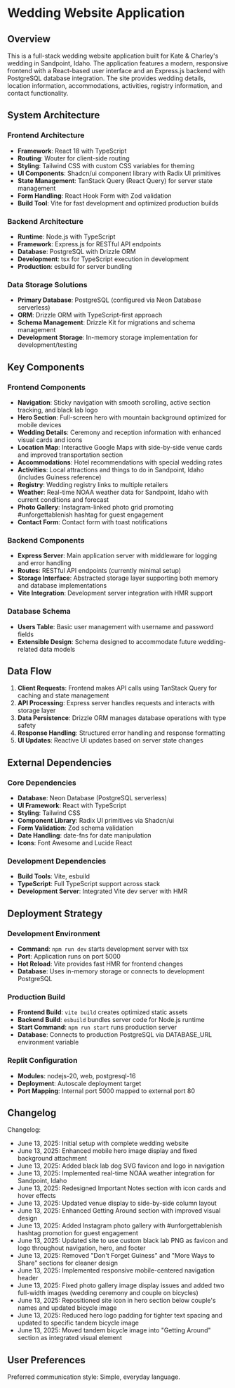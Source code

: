 # Wedding Website Application

## Overview

This is a full-stack wedding website application built for Kate & Charley's wedding in Sandpoint, Idaho. The application features a modern, responsive frontend with a React-based user interface and an Express.js backend with PostgreSQL database integration. The site provides wedding details, location information, accommodations, activities, registry information, and contact functionality.

## System Architecture

### Frontend Architecture
- **Framework**: React 18 with TypeScript
- **Routing**: Wouter for client-side routing
- **Styling**: Tailwind CSS with custom CSS variables for theming
- **UI Components**: Shadcn/ui component library with Radix UI primitives
- **State Management**: TanStack Query (React Query) for server state management
- **Form Handling**: React Hook Form with Zod validation
- **Build Tool**: Vite for fast development and optimized production builds

### Backend Architecture
- **Runtime**: Node.js with TypeScript
- **Framework**: Express.js for RESTful API endpoints
- **Database**: PostgreSQL with Drizzle ORM
- **Development**: tsx for TypeScript execution in development
- **Production**: esbuild for server bundling

### Data Storage Solutions
- **Primary Database**: PostgreSQL (configured via Neon Database serverless)
- **ORM**: Drizzle ORM with TypeScript-first approach
- **Schema Management**: Drizzle Kit for migrations and schema management
- **Development Storage**: In-memory storage implementation for development/testing

## Key Components

### Frontend Components
- **Navigation**: Sticky navigation with smooth scrolling, active section tracking, and black lab logo
- **Hero Section**: Full-screen hero with mountain background optimized for mobile devices
- **Wedding Details**: Ceremony and reception information with enhanced visual cards and icons
- **Location Map**: Interactive Google Maps with side-by-side venue cards and improved transportation section
- **Accommodations**: Hotel recommendations with special wedding rates
- **Activities**: Local attractions and things to do in Sandpoint, Idaho (includes Guiness reference)
- **Registry**: Wedding registry links to multiple retailers
- **Weather**: Real-time NOAA weather data for Sandpoint, Idaho with current conditions and forecast
- **Photo Gallery**: Instagram-linked photo grid promoting #unforgettablenish hashtag for guest engagement
- **Contact Form**: Contact form with toast notifications

### Backend Components
- **Express Server**: Main application server with middleware for logging and error handling
- **Routes**: RESTful API endpoints (currently minimal setup)
- **Storage Interface**: Abstracted storage layer supporting both memory and database implementations
- **Vite Integration**: Development server integration with HMR support

### Database Schema
- **Users Table**: Basic user management with username and password fields
- **Extensible Design**: Schema designed to accommodate future wedding-related data models

## Data Flow

1. **Client Requests**: Frontend makes API calls using TanStack Query for caching and state management
2. **API Processing**: Express server handles requests and interacts with storage layer
3. **Data Persistence**: Drizzle ORM manages database operations with type safety
4. **Response Handling**: Structured error handling and response formatting
5. **UI Updates**: Reactive UI updates based on server state changes

## External Dependencies

### Core Dependencies
- **Database**: Neon Database (PostgreSQL serverless)
- **UI Framework**: React with TypeScript
- **Styling**: Tailwind CSS
- **Component Library**: Radix UI primitives via Shadcn/ui
- **Form Validation**: Zod schema validation
- **Date Handling**: date-fns for date manipulation
- **Icons**: Font Awesome and Lucide React

### Development Dependencies
- **Build Tools**: Vite, esbuild
- **TypeScript**: Full TypeScript support across stack
- **Development Server**: Integrated Vite dev server with HMR

## Deployment Strategy

### Development Environment
- **Command**: `npm run dev` starts development server with tsx
- **Port**: Application runs on port 5000
- **Hot Reload**: Vite provides fast HMR for frontend changes
- **Database**: Uses in-memory storage or connects to development PostgreSQL

### Production Build
- **Frontend Build**: `vite build` creates optimized static assets
- **Backend Build**: `esbuild` bundles server code for Node.js runtime
- **Start Command**: `npm run start` runs production server
- **Database**: Connects to production PostgreSQL via DATABASE_URL environment variable

### Replit Configuration
- **Modules**: nodejs-20, web, postgresql-16
- **Deployment**: Autoscale deployment target
- **Port Mapping**: Internal port 5000 mapped to external port 80

## Changelog

Changelog:
- June 13, 2025: Initial setup with complete wedding website
- June 13, 2025: Enhanced mobile hero image display and fixed background attachment
- June 13, 2025: Added black lab dog SVG favicon and logo in navigation  
- June 13, 2025: Implemented real-time NOAA weather integration for Sandpoint, Idaho
- June 13, 2025: Redesigned Important Notes section with icon cards and hover effects
- June 13, 2025: Updated venue display to side-by-side column layout
- June 13, 2025: Enhanced Getting Around section with improved visual design
- June 13, 2025: Added Instagram photo gallery with #unforgettablenish hashtag promotion for guest engagement
- June 13, 2025: Updated site to use custom black lab PNG as favicon and logo throughout navigation, hero, and footer
- June 13, 2025: Removed "Don't Forget Guiness" and "More Ways to Share" sections for cleaner design
- June 13, 2025: Implemented responsive mobile-centered navigation header
- June 13, 2025: Fixed photo gallery image display issues and added two full-width images (wedding ceremony and couple on bicycles)
- June 13, 2025: Repositioned site icon in hero section below couple's names and updated bicycle image
- June 13, 2025: Reduced hero logo padding for tighter text spacing and updated to specific tandem bicycle image
- June 13, 2025: Moved tandem bicycle image into "Getting Around" section as integrated visual element

## User Preferences

Preferred communication style: Simple, everyday language.